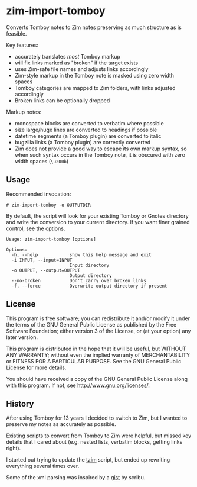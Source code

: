 # zim-import-tomboy

Converts Tomboy notes to Zim notes preserving as much structure as is feasible.

Key features:

* accurately translates *most* Tomboy markup
* will fix links marked as "broken" if the target exists
* uses Zim-safe file names and adjusts links accordingly
* Zim-style markup in the Tomboy note is masked using zero width spaces
* Tomboy categories are mapped to Zim folders, with links adjusted accordingly
* Broken links can be optionally dropped


Markup notes:

* monospace blocks are converted to verbatim where possible
* size large/huge lines are converted to headings if possible
* datetime segments (a Tomboy plugin) are converted to italic
* bugzilla links (a Tomboy plugin) are correctly converted
* Zim does not provide a good way to escape its own markup syntax,
  so when such syntax occurs in the Tomboy note, it is obscured with
  zero width spaces (`\u200b`)



## Usage

Recommended invocation:

```
# zim-import-tomboy -o OUTPUTDIR
```

By default, the script will look for your existing Tomboy or Gnotes directory and
write the conversion to your current directory.
If you want finer grained control, see the options.


```
Usage: zim-import-tomboy [options]

Options:
  -h, --help            show this help message and exit
  -i INPUT, --input=INPUT
                        Input directory
  -o OUTPUT, --output=OUTPUT
                        Output directory
  --no-broken           Don't carry over broken links
  -f, --force           Overwrite output directory if present
```


## License

This program is free software; you can redistribute it and/or modify
it under the terms of the GNU General Public License as published by
the Free Software Foundation; either version 3 of the License, or
(at your option) any later version.

This program is distributed in the hope that it will be useful,
but WITHOUT ANY WARRANTY; without even the implied warranty of
MERCHANTABILITY or FITNESS FOR A PARTICULAR PURPOSE.  See the
GNU General Public License for more details.

You should have received a copy of the GNU General Public License
along with this program.  If not, see <http://www.gnu.org/licenses/>.


## History

After using Tomboy for 13 years I decided to switch to Zim,
but I wanted to preserve my notes as accurately as possible.

Existing scripts to convert from Tomboy to Zim were helpful, but missed key details that I cared
about (e.g. nested lists, verbatim blocks, getting links right).

I started out trying to update the [tzim](https://github.com/osamuaoki/tzim|tzim) script, but
ended up rewriting everything several times over.

Some of the xml parsing was inspired by a [gist](https://gist.github.com/scribu/7442170) by scribu.
